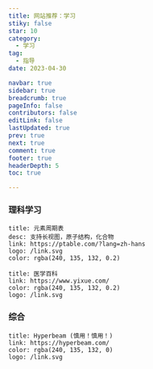 ```yaml
---
title: 网站推荐：学习
stiky: false
star: 10
category:
  - 学习
tag:
  - 指导
date: 2023-04-30

navbar: true
sidebar: true
breadcrumb: true
pageInfo: false
contributors: false
editLink: false
lastUpdated: true
prev: true
next: true
comment: true
footer: true
headerDepth: 5
toc: true

---
```


### 理科学习

```card
title: 元素周期表
desc: 支持长视图，原子结构，化合物
link: https://ptable.com/?lang=zh-hans
logo: /link.svg
color: rgba(240, 135, 132, 0.2)
```

```card
title: 医学百科
link: https://www.yixue.com/
color: rgba(240, 135, 132, 0.2)
logo: /link.svg
```

### 综合

```card
title: Hyperbeam (慎用！慎用！)
link: https://hyperbeam.com/
color: rgba(240, 135, 132, 0)
logo: /link.svg
```
